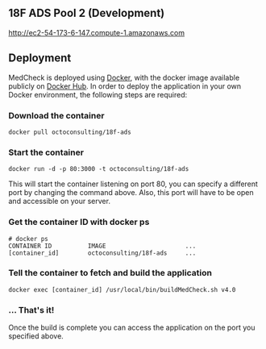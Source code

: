 ## 18F ADS Pool 2 (Development)
http://ec2-54-173-6-147.compute-1.amazonaws.com

## Deployment
MedCheck is deployed using [Docker](http://docker.com), with the docker image available publicly on [Docker Hub](https://registry.hub.docker.com/u/octoconsulting/18f-ads/). In order to deploy the application in your own Docker environment, the following steps are required:

### Download the container

	docker pull octoconsulting/18f-ads

### Start the container
	docker run -d -p 80:3000 -t octoconsulting/18f-ads

This will start the container listening on port 80, you can specify a different port by changing the command above. Also, this port will have to be open and accessible on your server.

### Get the container ID with docker ps
	# docker ps
	CONTAINER ID          IMAGE                      ...
	[container_id]        octoconsulting/18f-ads     ...

### Tell the container to fetch and build the application
	docker exec [container_id] /usr/local/bin/buildMedCheck.sh v4.0

### ... That's it!
Once the build is complete you can access the application on the port you specified above.

